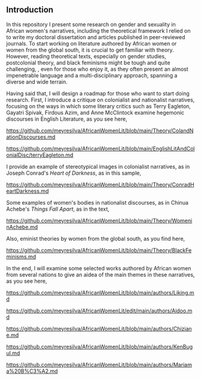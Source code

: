 ## Introduction

In this repository I present some research on gender and sexuality in African women's narratives, including the theoretical framework I relied on to write my doctoral dissertation and articles published in peer-reviewed journals. To start working on literature authored by African women or women from the global south, it is crucial to get familiar with theory. However, reading theoretical texts, especially on gender studies, postcolonial theory, and black feminisms might be tough and quite challenging, , even for those who enjoy it, as they often present 
an almost impenetrable language and a multi-disciplinary approach, spanning a diverse and wide terrain.  

Having said that, I will design a roadmap for those who want to start doing research. First, I introduce a critique on colonialist and nationalist narratives, focusing on the ways in which some literary critics such as Terry Eagleton, Gayatri Spivak, Firdous Azim, and Anne McClintock examine hegemonic discourses in English Literature, as you see here,

https://github.com/meyresilva/AfricanWomenLit/blob/main/Theory/ColandNationDiscourses.md

https://github.com/meyresilva/AfricanWomenLit/blob/main/EnglishLitAndColonialDisc/terryEagleton.md



I provide an example of stereotypical images in colonialist narratives, as in Joseph Conrad's *Heart of Darkness*, as in this sample,

https://github.com/meyresilva/AfricanWomenLit/blob/main/Theory/ConradHeartDarkness.md

Some examples of women's bodies in nationalist discourses, as in Chinua Achebe's *Things Fall Apart*, as in the text,  

https://github.com/meyresilva/AfricanWomenLit/blob/main/Theory/WomeninAchebe.md


Also, eminist theories by women from the global south, as you find here, 

https://github.com/meyresilva/AfricanWomenLit/blob/main/Theory/BlackFeminisms.md


In the end, I will examine some selected works authored by African women from several nations to give an aidea
of the main themes in these narratives, as you see here,

https://github.com/meyresilva/AfricanWomenLit/blob/main/authors/Liking.md

https://github.com/meyresilva/AfricanWomenLit/edit/main/authors/Aidoo.md

https://github.com/meyresilva/AfricanWomenLit/blob/main/authors/Chiziane.md

https://github.com/meyresilva/AfricanWomenLit/blob/main/authors/KenBugul.md

https://github.com/meyresilva/AfricanWomenLit/blob/main/authors/Mariama%20B%C3%A2.md
















